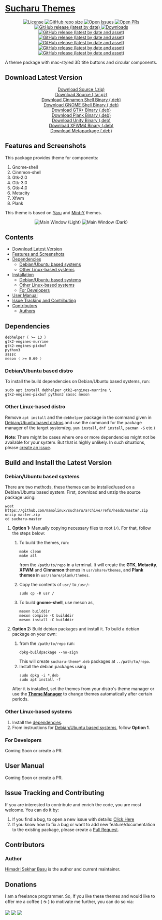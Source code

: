 # [Sucharu Themes](https://hsbasu.github.io/sucharu)

<p align="center">
	<a href="https://github.com/mamolinux/sucharu/blob/master/LICENSE">
		<img src="https://img.shields.io/github/license/mamolinux/sucharu?label=License" alt="License"
	</a>
  	<a href="#">
		<img src="https://img.shields.io/github/repo-size/mamolinux/sucharu?label=Repo%20size" alt="GitHub repo size">
  	</a>
	<a href="https://github.com/mamolinux/sucharu/issues" target="_blank">
		<img src="https://img.shields.io/github/issues/mamolinux/sucharu?label=Issues" alt="Open Issues">
	</a>
	<a href="https://github.com/mamolinux/sucharu/pulls" target="_blank">
		<img src="https://img.shields.io/github/issues-pr/mamolinux/sucharu?label=PR" alt="Open PRs">
	</a>
  	<a href="https://github.com/mamolinux/sucharu/releases/latest">
		<img src="https://img.shields.io/github/v/release/mamolinux/sucharu?label=Latest%20Stable%20Release" alt="GitHub release (latest by date)">
  	</a>
	<a href="#download-latest-version">
		<img src="https://img.shields.io/github/downloads/mamolinux/sucharu/total?label=Downloads" alt="Downloads">
	</a>
	<a href="https://github.com/mamolinux/sucharu/releases/download/2.0.8/sucharu-theme-cinnamon-shell_2.0.8_all.deb">
		<img src="https://img.shields.io/github/downloads/mamolinux/sucharu/2.0.8/sucharu-theme-cinnamon-shell_2.0.8_all.deb?color=blue&label=Downloads%40Latest%20Binary" alt="GitHub release (latest by date and asset)">
	</a>
	<a href="https://github.com/mamolinux/sucharu/releases/download/2.0.8/sucharu-theme-gnome-shell_2.0.8_all.deb">
		<img src="https://img.shields.io/github/downloads/mamolinux/sucharu/2.0.8/sucharu-theme-gnome-shell_2.0.8_all.deb?color=blue&label=Downloads%40Latest%20Binary" alt="GitHub release (latest by date and asset)">
	</a>
	<a href="https://github.com/mamolinux/sucharu/releases/download/2.0.8/sucharu-theme-gtk_2.0.8_all.deb">
		<img src="https://img.shields.io/github/downloads/mamolinux/sucharu/2.0.8/sucharu-theme-gtk_2.0.8_all.deb?color=blue&label=Downloads%40Latest%20Binary" alt="GitHub release (latest by date and asset)">
	</a>
	<a href="https://github.com/mamolinux/sucharu/releases/download/2.0.8/sucharu-theme-plank_2.0.8_all.deb">
		<img src="https://img.shields.io/github/downloads/mamolinux/sucharu/2.0.8/sucharu-theme-plank_2.0.8_all.deb?color=blue&label=Downloads%40Latest%20Binary" alt="GitHub release (latest by date and asset)">
	</a>
	<a href="https://github.com/mamolinux/sucharu/releases/download/2.0.8/sucharu-themes_2.0.8_all.deb">
		<img src="https://img.shields.io/github/downloads/mamolinux/sucharu/2.0.8/sucharu-themes_2.0.8_all.deb?color=blue&label=Downloads%40Latest%20Binary" alt="GitHub release (latest by date and asset)">
	</a>
</p>

A theme package with mac-styled 3D title buttons and circular components.

## Download Latest Version
<p align="center">
	<a href="https://github.com/mamolinux/sucharu/zipball/master">Download Source (.zip)</a></br>
	<a href="https://github.com/mamolinux/sucharu/tarball/master">Download Source (.tar.gz)</a></br>
	<a href="https://github.com/mamolinux/sucharu/releases/download/2.0.8/sucharu-theme-cinnamon-shell_2.0.8_all.deb">Download Cinnamon Shell Binary (.deb)</a></br>
	<a href="https://github.com/mamolinux/sucharu/releases/download/2.0.8/sucharu-theme-gnome-shell_2.0.8_all.deb">Download GNOME Shell Binary (.deb)</a></br>
	<a href="https://github.com/mamolinux/sucharu/releases/download/2.0.8/sucharu-theme-gtk_2.0.8_all.deb">Download GTK+ Binary (.deb)</a></br>
	<a href="https://github.com/mamolinux/sucharu/releases/download/2.0.8/sucharu-theme-plank_2.0.8_all.deb">Download Plank Binary (.deb)</a></br>
	<a href="https://github.com/mamolinux/sucharu/releases/download/2.0.8/sucharu-theme-unity_2.0.8_all.deb">Download Unity Binary (.deb)</a></br>
	<a href="https://github.com/mamolinux/sucharu/releases/download/2.0.8/sucharu-theme-xfwm4_2.0.8_all.deb">Download XFWM4 Binary (.deb)</a></br>
	<a href="https://github.com/mamolinux/sucharu/releases/download/2.0.8/sucharu-themes_2.0.8_all.deb">Download Metapackage (.deb)</a>
</p>

## Features and Screenshots

This package provides theme for components:
1. Gnome-shell
2. Cinnmon-shell
3. Gtk-2.0
4. Gtk-3.0
5. Gtk-4.0
6. Metacity
7. Xfwm
8. Plank

This theme is based on [Yaru](https://github.com/ubuntu/yaru) and [Mint-Y](https://github.com/linuxmint/mint-themes) themes.

<p align="center">
	<img src="#" alt="Main Window (Light)">
	<img src="#" alt="Main Window (Dark)">
</p>


## Contents
- [Download Latest Version](#download-latest-version)
- [Features and Screenshots](#features-and-screenshots)
- [Dependencies](#dependencies)
	- [Debian/Ubuntu based systems](#debianubuntu-based-distro)
	- [Other Linux-based systems](#other-linux-based-distro)
- [Installation](#build-and-install-the-latest-version)
	- [Debian/Ubuntu based systems](#debianubuntu-based-systems)
	- [Other Linux-based systems](#other-linux-based-systems)
	- [For Developers](#for-developers)
- [User Manual](#user-manual)
- [Issue Tracking and Contributing](#issue-tracking-and-contributing)
- [Contributors](#contributors)
	- [Authors](#author)

## Dependencies
```
debhelper ( >= 13 )
gtk2-engines-murrine
gtk2-engines-pixbuf
python3
sassc
meson ( >= 0.60 )
```
### Debian/Ubuntu based distro
To install the build dependencies on Debian/Ubuntu based systems, run:
```
sudo apt install debhelper gtk2-engines-murrine \
gtk2-engines-pixbuf python3 sassc meson
```

### Other Linux-based distro
Remove `apt install` and the `debhelper` package in the command given in [Debian/Ubuntu based distros](#debianubuntu-based-distro) and use the command for the package manager of the target system(eg. `yum install`, `dnf install`, `pacman -S` etc.)

**Note**: There might be cases where one or more dependencies might not be available for your system. But that is highly unlikely. In such situations, please [create an issue](#issue-tracking-and-contributing).

## Build and Install the Latest Version
### Debian/Ubuntu based systems
There are two methods, these themes can be installed/used on a Debian/Ubuntu based system. First, download and unzip the source package using:
```
wget https://github.com/mamolinux/sucharu/archive/refs/heads/master.zip
unzip master.zip
cd sucharu-master
```

1. **Option 1:** Manually copying necessary files to root (`/`). For that, follow the steps below:
	1. To build the themes, run:
		```
		make clean
		make all
		```
		from the `/path/to/repo` in a terminal. It will create the **GTK**, **Metacity**, **XFWM** and **Cinnamon** themes in `usr/share/themes`, and **Plank themes** in `usr/share/plank/themes`.

	2. Copy the contents of `usr/` to `/usr/`:
		```
		sudo cp -R usr /
		```
	3. To build **gnome-shell**, use meson as,
		```
		meson builddir
		meson compile -C builddir
		meson install -C builddir
		```

2. **Option 2:** Build debian packages and install it. To build a debian package on your own:
	1. from the `/path/to/repo` run:
		```
		dpkg-buildpackage --no-sign
		```
		This will create `sucharu-theme*.deb` packages at `../path/to/repo`.
	2. Install the debian packages using
		```
		sudo dpkg -i *.deb
		sudo apt install -f
		```
	After it is installed, set the themes from your distro's theme manager or use the [**Theme Manager**](https://hsbasu.github.io/theme-manager) to change themes automatically after certain periods.

### Other Linux-based systems
1. Install the [dependencies](#other-linux-based-distro).
2. From instructions for [Debian/Ubuntu based systems](#debianubuntu-based-systems), follow **Option 1**.

### For Developers
Coming Soon or create a PR.

## User Manual
Coming Soon or create a PR.

## Issue Tracking and Contributing
If you are interested to contribute and enrich the code, you are most welcome. You can do it by:
1. If you find a bug, to open a new issue with details: [Click Here](https://github.com/mamolinux/sucharu/issues)
2. If you know how to fix a bug or want to add new feature/documentation to the existing package, please create a [Pull Request](https://github.com/mamolinux/sucharu/compare).

## Contributors

### Author
[Himadri Sekhar Basu](https://github.com/hsbasu) is the author and current maintainer.

## Donations
I am a freelance programmer. So, If you like these themes and would like to offer me a coffee ( &#9749; ) to motivate me further, you can do so via:

[![](https://liberapay.com/assets/widgets/donate.svg)](https://liberapay.com/hsbasu/donate)
[![](https://www.paypalobjects.com/webstatic/i/logo/rebrand/ppcom.svg)](https://paypal.me/hsbasu)
[![](https://hsbasu.github.io/styles/icons/logo/svg/upi-logo.svg)](https://hsbasu.github.io/images/upi-qr.jpg)
